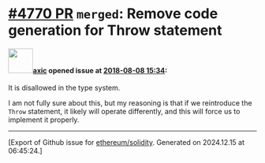 # [\#4770 PR](https://github.com/ethereum/solidity/pull/4770) `merged`: Remove code generation for Throw statement

#### <img src="https://avatars.githubusercontent.com/u/20340?v=4" width="50">[axic](https://github.com/axic) opened issue at [2018-08-08 15:34](https://github.com/ethereum/solidity/pull/4770):

It is disallowed in the type system.

I am not fully sure about this, but my reasoning is that if we reintroduce the `Throw` statement, it likely will operate differently, and this will force us to implement it properly.




-------------------------------------------------------------------------------



[Export of Github issue for [ethereum/solidity](https://github.com/ethereum/solidity). Generated on 2024.12.15 at 06:45:24.]
